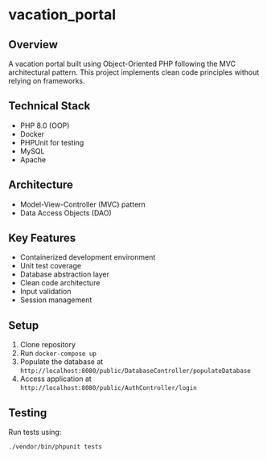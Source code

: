 # vacation_portal
## Overview
A vacation portal built using Object-Oriented PHP following the MVC architectural pattern. This project implements clean code principles without relying on frameworks.

## Technical Stack
- PHP 8.0 (OOP)
- Docker
- PHPUnit for testing
- MySQL
- Apache

## Architecture
- Model-View-Controller (MVC) pattern
- Data Access Objects (DAO)

## Key Features
- Containerized development environment
- Unit test coverage
- Database abstraction layer
- Clean code architecture
- Input validation
- Session management

## Setup
1. Clone repository
2. Run `docker-compose up`
3. Populate the database at `http://localhost:8080/public/DatabaseController/populateDatabase`
4. Access application at `http://localhost:8080/public/AuthController/login`

## Testing
Run tests using:
```bash
./vendor/bin/phpunit tests
```
